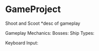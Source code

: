 # GameProject

Shoot and Scoot
*desc of gameplay

Gameplay Mechanics:
  Bosses:
  Ship Types:

Keyboard Input:
